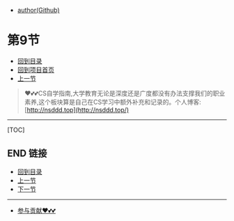+ [author(Github)](https://github.com)
# 第9节
+ [回到目录](../README.md)
+ [回到项目首页](../../README.md)
+ [上一节](8.md)
> ❤️💕💕CS自学指南,大学教育无论是深度还是广度都没有办法支撑我们的职业素养,这个板块算是自己在CS学习中额外补充和记录的。个人博客:[http://nsddd.top](http://nsddd.top/)
---
[TOC]





## END 链接
+ [回到目录](../README.md)
+ [上一节](8.md)
+ [下一节](10.md)
---
+ [参与贡献❤️💕💕](https://github.com/3293172751/Block_Chain/blob/master/Git/git-contributor.md)